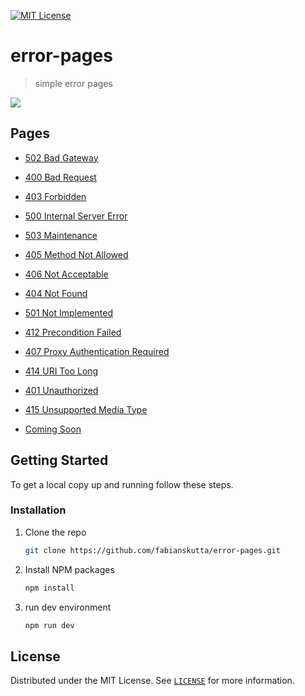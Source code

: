 [![MIT License][license-shield]][license-url]

# error-pages
> simple error pages

![][product-screenshot]

## Pages
* [502 Bad Gateway](https://error-pages.fabian.lol/bad_gateway)
* [400 Bad Request](https://error-pages.fabian.lol/bad_request)
* [403 Forbidden](https://error-pages.fabian.lol/forbidden)
* [500 Internal Server Error](https://error-pages.fabian.lol/internal_server_error)
* [503 Maintenance](https://error-pages.fabian.lol/maintenance.html)
* [405 Method Not Allowed](https://error-pages.fabian.lol/method_not_allowed)
* [406 Not Acceptable](https://error-pages.fabian.lol/not_acceptable)
* [404 Not Found](https://error-pages.fabian.lol/not_found)
* [501 Not Implemented](https://error-pages.fabian.lol/not_implemented)
* [412 Precondition Failed](https://error-pages.fabian.lol/precondition_failed)
* [407 Proxy Authentication Required](https://error-pages.fabian.lol/proxy_authentication_required)
* [414 URI Too Long](https://error-pages.fabian.lol/request-uri_too_long)
* [401 Unauthorized](https://error-pages.fabian.lol/unauthorized)
* [415 Unsupported Media Type](https://error-pages.fabian.lol/unsupported_media_type)

* [Coming Soon](https://error-pages.fabian.lol/coming_soon)

<!-- GETTING STARTED -->
## Getting Started

To get a local copy up and running follow these steps.

### Installation

1. Clone the repo
   ```sh
   git clone https://github.com/fabianskutta/error-pages.git
   ```
2. Install NPM packages
   ```sh
   npm install
   ```
3. run dev environment
   ```sh
   npm run dev
   ```

## License

Distributed under the MIT License. See [`LICENSE`](https://github.com/fabianskutta/error-pages/blob/main/LICENSE) for more information.

[license-shield]: https://img.shields.io/github/license/fabianskutta/error-pages.svg?style=for-the-badge
[license-url]: https://github.com/fabianskutta/error-pages/blob/main/LICENSE
[product-screenshot]: https://cdn.fabian.lol/github/error-pages.png